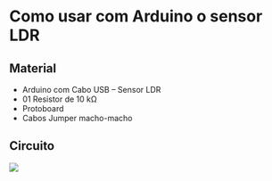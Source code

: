 # Como usar com Arduino o sensor LDR

## Material
- Arduino com Cabo USB
– Sensor LDR
- 01 Resistor de 10 kΩ
- Protoboard
- Cabos Jumper macho-macho

## Circuito
![](http://dwebkit.esy.es/repositorio/Arduino/LDR.PNG)
